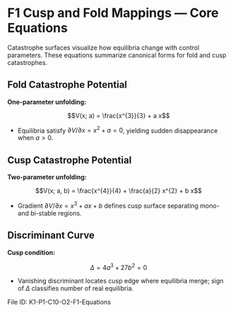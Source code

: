 # F1 Cusp and Fold Mappings — Core Equations

Catastrophe surfaces visualize how equilibria change with control parameters. These equations summarize canonical forms for fold and cusp catastrophes.

## Fold Catastrophe Potential
**One-parameter unfolding:**

$$V(x; a) = \frac{x^{3}}{3} + a x$$

- Equilibria satisfy $\partial V/\partial x = x^{2} + a = 0$, yielding sudden disappearance when $a>0$.

## Cusp Catastrophe Potential
**Two-parameter unfolding:**

$$V(x; a, b) = \frac{x^{4}}{4} + \frac{a}{2} x^{2} + b x$$

- Gradient $\partial V/\partial x = x^{3} + a x + b$ defines cusp surface separating mono- and bi-stable regions.

## Discriminant Curve
**Cusp condition:**

$$\Delta = 4 a^{3} + 27 b^{2} = 0$$

- Vanishing discriminant locates cusp edge where equilibria merge; sign of $\Delta$ classifies number of real equilibria.

File ID: K1-P1-C10-O2-F1-Equations
